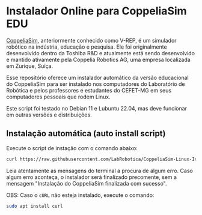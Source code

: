 # Instalador Online para CoppeliaSim EDU

[CoppeliaSim](https://www.coppeliarobotics.com), anteriormente conhecido como V-REP, é um simulador robótico na indústria, educação e pesquisa. Ele foi originalmente desenvolvido dentro da Toshiba R&D e atualmente está sendo desenvolvido e mantido ativamente pela Coppelia Robotics AG, uma empresa localizada em Zurique, Suíça.

Esse repositório oferece um instalador automático da versão educacional do CoppeliaSim para ser instalado nos computadores do Laboratório de Robótica e pelos professores e estudantes do CEFET-MG em seus computadores pessoais que rodem Linux.

Este script foi testado no Debian 11 e Lubuntu 22.04, mas deve funcionar em outras versões e distribuições.


## Instalação automática (auto install script)

Execute o script de instação com o comando abaixo:

```bash
curl https://raw.githubusercontent.com/LabRobotica/CoppeliaSim-Linux-Install/main/CoppeliaSim-Linux-Install.sh | bash
```

Leia atentamente as mensagens do terminal a procura de algum erro. Caso algum erro aconteça, o instalador será finalizado precomente, sem a mensagem "Instalação do CoppeliaSim finalizada com sucesso".

OBS: Caso o ```cURL``` não esteja instalado, execute o comando:

```bash
sudo apt install curl
```
